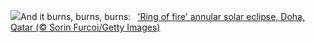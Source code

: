 ![](https://www.bing.com/th?id=OHR.RingEclipse_EN-US1077107553_UHD.jpg&w=1000)And it burns, burns, burns:&nbsp;&ensp;['Ring of fire' annular solar eclipse, Doha, Qatar (© Sorin Furcoi/Getty Images)](https://www.bing.com/th?id=OHR.RingEclipse_EN-US1077107553_UHD.jpg)
<br><br/>
